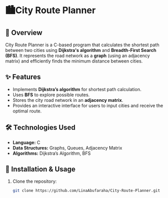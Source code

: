 # 🏙️City Route Planner

## 🌟 Overview
City Route Planner is a C-based program that calculates the shortest path between two cities using **Dijkstra's algorithm** and **Breadth-First Search (BFS)**. It represents the road network as a **graph** (using an adjacency matrix) and efficiently finds the minimum distance between cities.

## ✨ Features
- Implements **Dijkstra’s algorithm** for shortest path calculation.
- Uses **BFS** to explore possible routes.
- Stores the city road network in an **adjacency matrix**.
- Provides an interactive interface for users to input cities and receive the optimal route.

## 🛠️ Technologies Used
- **Language:** C  
- **Data Structures:** Graphs, Queues, Adjacency Matrix  
- **Algorithms:** Dijkstra’s Algorithm, BFS  

## 🚀 Installation & Usage
1. Clone the repository:
   ```sh
   git clone https://github.com/LinaAbufaraha/City-Route-Planner.git

